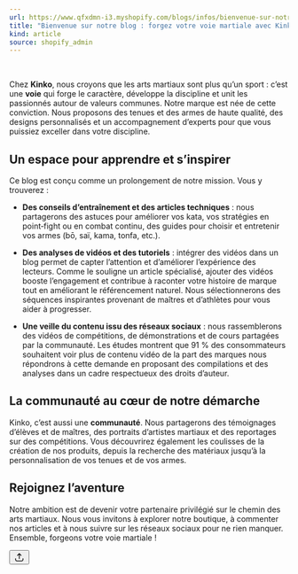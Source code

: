 ```yaml
---
url: https://www.qfxdmn-i3.myshopify.com/blogs/infos/bienvenue-sur-notre-blog-forgez-votre-voie-martiale-avec-kinko
title: "Bienvenue sur notre blog : forgez votre voie martiale avec Kinko"
kind: article
source: shopify_admin
---
```

<p data-start="0" data-end="182"> </p>
<div class="border-token-border-light dark:border-token-bg-tertiary @container relative mx-[-16px] mt-4 mb-4 flex cursor-text flex-col items-start overflow-hidden rounded-[14px] border px-4 pt-6 pb-6 contain-inline-size sm:mx-[-32px] sm:rounded-[28px] sm:px-8 sm:shadow-sm">
<div class="w-full pt-1 pb-1 sm:pt-4 sm:pb-3">
<div class="markdown prose dark:prose-invert w-full break-words light markdown-new-styling">
<p data-start="68" data-end="471">Chez <strong data-start="73" data-end="82">Kinko</strong>, nous croyons que les arts martiaux sont plus qu’un sport : c’est une <strong data-start="153" data-end="161">voie</strong> qui forge le caractère, développe la discipline et unit les passionnés autour de valeurs communes. Notre marque est née de cette conviction. Nous proposons des tenues et des armes de haute qualité, des designs personnalisés et un accompagnement d’experts pour que vous puissiez exceller dans votre discipline.</p>
<h2 data-start="473" data-end="514">Un espace pour apprendre et s’inspirer</h2>
<p data-start="516" data-end="592">Ce blog est conçu comme un prolongement de notre mission. Vous y trouverez :</p>
<ul data-start="594" data-end="1747">
<li data-start="594" data-end="840">
<p data-start="596" data-end="840"><strong data-start="596" data-end="654">Des conseils d’entraînement et des articles techniques</strong> : nous partagerons des astuces pour améliorer vos kata, vos stratégies en point‑fight ou en combat continu, des guides pour choisir et entretenir vos armes (bō, saï, kama, tonfa, etc.).</p>
</li>
<li data-start="841" data-end="1315">
<p data-start="843" data-end="1315"><strong data-start="843" data-end="886">Des analyses de vidéos et des tutoriels</strong> : intégrer des vidéos dans un blog permet de capter l’attention et d’améliorer l’expérience des lecteurs. Comme le souligne un article spécialisé, ajouter des vidéos booste l’engagement et contribue à raconter votre histoire de marque tout en améliorant le référencement naturel. Nous sélectionnerons des séquences inspirantes provenant de maîtres et d’athlètes pour vous aider à progresser.</p>
</li>
<li data-start="1316" data-end="1747">
<p data-start="1318" data-end="1747"><strong data-start="1318" data-end="1368">Une veille du contenu issu des réseaux sociaux</strong> : nous rassemblerons des vidéos de compétitions, de démonstrations et de cours partagées par la communauté. Les études montrent que 91 % des consommateurs souhaitent voir plus de contenu vidéo de la part des marques nous répondrons à cette demande en proposant des compilations et des analyses dans un cadre respectueux des droits d’auteur.</p>
</li>
</ul>
<h2 data-start="1749" data-end="1791">La communauté au cœur de notre démarche</h2>
<p data-start="1793" data-end="2128">Kinko, c’est aussi une <strong data-start="1816" data-end="1830">communauté</strong>. Nous partagerons des témoignages d’élèves et de maîtres, des portraits d’artistes martiaux et des reportages sur des compétitions. Vous découvrirez également les coulisses de la création de nos produits, depuis la recherche des matériaux jusqu’à la personnalisation de vos tenues et de vos armes.</p>
<h2 data-start="2130" data-end="2153">Rejoignez l’aventure</h2>
<p data-start="2155" data-end="2420" data-is-only-node="">Notre ambition est de devenir votre partenaire privilégié sur le chemin des arts martiaux. Nous vous invitons à explorer notre boutique, à commenter nos articles et à nous suivre sur les réseaux sociaux pour ne rien manquer. Ensemble, forgeons votre voie martiale !</p>
</div>
</div>
<div class="flex"><button class="text-token-text-secondary hover:bg-token-bg-secondary rounded-lg" aria-label="Partager" aria-pressed="false" data-state="closed"><span class="touch:w-10 flex h-8 w-8 items-center justify-center"><svg width="20" height="20" viewbox="0 0 20 20" fill="currentColor" xmlns="http://www.w3.org/2000/svg" class="icon"><path d="M2.66821 12.6663V12.5003C2.66821 12.1331 2.96598 11.8353 3.33325 11.8353C3.70052 11.8353 3.99829 12.1331 3.99829 12.5003V12.6663C3.99829 13.3772 3.9992 13.8707 4.03052 14.2542C4.0612 14.6298 4.11803 14.8413 4.19849 14.9993L4.2688 15.1263C4.44511 15.4137 4.69813 15.6481 5.00024 15.8021L5.13013 15.8577C5.2739 15.9092 5.46341 15.947 5.74536 15.97C6.12888 16.0014 6.62221 16.0013 7.33325 16.0013H12.6663C13.3771 16.0013 13.8707 16.0014 14.2542 15.97C14.6295 15.9394 14.8413 15.8825 14.9993 15.8021L15.1262 15.7308C15.4136 15.5545 15.6481 15.3014 15.802 14.9993L15.8577 14.8695C15.9091 14.7257 15.9469 14.536 15.97 14.2542C16.0013 13.8707 16.0012 13.3772 16.0012 12.6663V12.5003C16.0012 12.1332 16.2991 11.8355 16.6663 11.8353C17.0335 11.8353 17.3313 12.1331 17.3313 12.5003V12.6663C17.3313 13.3553 17.3319 13.9124 17.2952 14.3626C17.2624 14.7636 17.1974 15.1247 17.053 15.4613L16.9866 15.6038C16.7211 16.1248 16.3172 16.5605 15.8215 16.8646L15.6038 16.9866C15.227 17.1786 14.8206 17.2578 14.3625 17.2952C13.9123 17.332 13.3553 17.3314 12.6663 17.3314H7.33325C6.64416 17.3314 6.0872 17.332 5.63696 17.2952C5.23642 17.2625 4.87552 17.1982 4.53931 17.054L4.39673 16.9866C3.87561 16.7211 3.43911 16.3174 3.13501 15.8216L3.01294 15.6038C2.82097 15.2271 2.74177 14.8206 2.70435 14.3626C2.66758 13.9124 2.66821 13.3553 2.66821 12.6663ZM9.33521 12.5003V4.9388L7.13696 7.13704C6.87732 7.39668 6.45625 7.39657 6.19653 7.13704C5.93684 6.87734 5.93684 6.45631 6.19653 6.19661L9.52954 2.86263L9.6311 2.77962C9.73949 2.70742 9.86809 2.66829 10.0002 2.66829C10.1763 2.66838 10.3454 2.73819 10.47 2.86263L13.804 6.19661C14.0633 6.45628 14.0634 6.87744 13.804 7.13704C13.5443 7.39674 13.1222 7.39674 12.8625 7.13704L10.6653 4.93977V12.5003C10.6651 12.8673 10.3673 13.1652 10.0002 13.1654C9.63308 13.1654 9.33538 12.8674 9.33521 12.5003Z"></path></svg></span></button></div>
</div>
